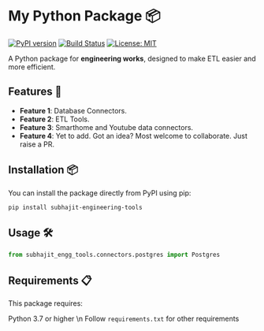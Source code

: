 # My Python Package 📦

[![PyPI version](https://badge.fury.io/py/subhajit-engineering-tools.svg)](https://badge.fury.io/py/subhajit-engineering-tools)
[![Build Status](https://travis-ci.com/subhajitss/subhajit-engineering-tools.svg?branch=main)](https://travis-ci.com/subhajitss/subhajit-engineering-tools)
[![License: MIT](https://img.shields.io/badge/License-MIT-yellow.svg)](https://opensource.org/licenses/MIT)

A Python package for **engineering works**, designed to make ETL easier and more efficient.

## Features 🚀

- **Feature 1**: Database Connectors.
- **Feature 2**: ETL Tools.
- **Feature 3**: Smarthome and Youtube data connectors.
- **Feature 4**: Yet to add. Got an idea? Most welcome to collaborate. Just raise a PR.

## Installation 📦

You can install the package directly from PyPI using pip:

```bash
pip install subhajit-engineering-tools
```

## Usage 🛠️

```python
from subhajit_engg_tools.connectors.postgres import Postgres
```

## Requirements 📋
This package requires:

Python 3.7 or higher \n
Follow `requirements.txt` for other requirements
